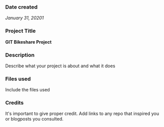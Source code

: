 ### Date created
*January 31, 20201*

### Project Title
**GIT Bikeshare Project**

### Description
Describe what your project is about and what it does

### Files used
Include the files used

### Credits
It's important to give proper credit. Add links to any repo that inspired you or blogposts you consulted.
